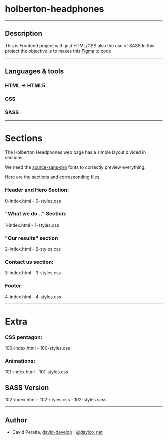 # holberton-headphones

---
## Description

This is Frontend project with just HTML/CSS also the use of SASS
In this project the objective is to makes this [Figma](https://www.figma.com/file/xnhCGdilcwoY6Wyi5kE3CA/Holberton-School---Headphone-company-(Copy)?node-id=0%3A2) to code

---
## Languages & tools

### HTML -> HTML5
### CSS
### SASS

---
# Sections

The Holberton Headphones web page has a simple layout divided in sections.

We need the [source-sans-pro](https://intranet.hbtn.io/rltoken/wltHny-KZP3B8JFRvpmVjA "source-sans-pro") fonts to correctly preview everything.

Here are the sections and corresponding files.

### Header and Hero Section: 
0-index.html - 0-styles.css

### "What we do..." Section:
 1-index.html - 1-styles.css

### "Our results" section
2-index.html - 2-styles.css

### Contact us section:
3-index.html - 3-styles.css

### Footer:
4-index.html - 4-styles.css

---
# Extra

### CSS pentagon:
100-index.html - 100-styles.css

### Animations:
101-index.html - 101-styles.css

## SASS Version
102-index.html - 102-styles.css - 102-styles.scss

---
## Author

* David Peralta, [david-develop](https;//github.com/david-develop) | [@davico_net](https://twitter.com/davico_net)
